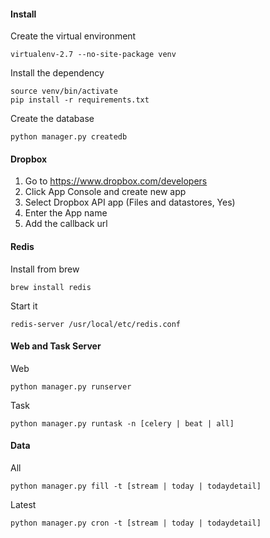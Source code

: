 #### Install

Create the virtual environment

    virtualenv-2.7 --no-site-package venv

Install the dependency

    source venv/bin/activate
    pip install -r requirements.txt

Create the database

    python manager.py createdb

#### Dropbox

1. Go to https://www.dropbox.com/developers
2. Click App Console and create new app
3. Select Dropbox API app (Files and datastores, Yes)
4. Enter the App name
5. Add the callback url

#### Redis

Install from brew

    brew install redis

Start it

    redis-server /usr/local/etc/redis.conf

#### Web and Task Server

Web

    python manager.py runserver

Task

    python manager.py runtask -n [celery | beat | all]

#### Data

All

    python manager.py fill -t [stream | today | todaydetail]

Latest

    python manager.py cron -t [stream | today | todaydetail]
